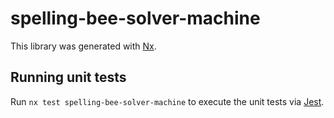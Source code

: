 # spelling-bee-solver-machine

This library was generated with [Nx](https://nx.dev).

## Running unit tests

Run `nx test spelling-bee-solver-machine` to execute the unit tests via [Jest](https://jestjs.io).
